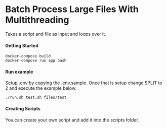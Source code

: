 # Batch Process Large Files With Multithreading
Takes a script and file as input and loops over it.

#### Getting Started
    docker-compose build
    docker-compose run app bash
    
#### Run example
Setup .env by copying the .env.sample. Once that is setup change SPLIT to 2 and execute the example below.

    ./run.sh test.sh files/test
    
#### Creating Scripts
You can create your own script and add it into the scripts folder.
